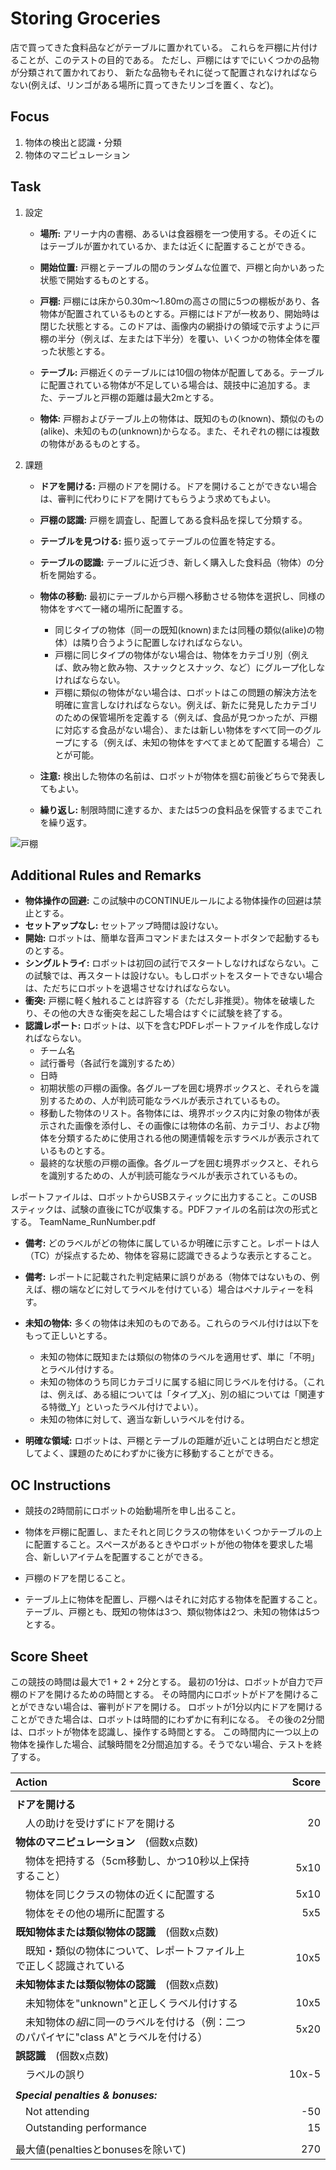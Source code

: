 # Storing Groceries

店で買ってきた食料品などがテーブルに置かれている。
これらを戸棚に片付けることが、このテストの目的である。
ただし、戸棚にはすでにいくつかの品物が分類されて置かれており、
新たな品物もそれに従って配置されなければならない(例えば、リンゴがある場所に買ってきたリンゴを置く、など)。

## Focus

1. 物体の検出と認識・分類
1. 物体のマニピュレーション

## Task
1. 設定
   * **場所:** アリーナ内の書棚、あるいは食器棚を一つ使用する。その近くにはテーブルが置かれているか、または近くに配置することができる。

   * **開始位置:** 戸棚とテーブルの間のランダムな位置で、戸棚と向かいあった状態で開始するものとする。

   * **戸棚:** 戸棚には床から0.30m〜1.80mの高さの間に5つの棚板があり、各物体が配置されているものとする。戸棚にはドアが一枚あり、開始時は閉じた状態とする。このドアは、画像内の網掛けの領域で示すように戸棚の半分（例えば、左または下半分）を覆い、いくつかの物体全体を覆った状態とする。

   * **テーブル:** 戸棚近くのテーブルには10個の物体が配置してある。テーブルに配置されている物体が不足している場合は、競技中に追加する。また、テーブルと戸棚の距離は最大2mとする。

   * **物体:** 戸棚およびテーブル上の物体は、既知のもの(known)、類似のもの(alike)、未知のもの(unknown)からなる。また、それぞれの棚には複数の物体があるものとする。

1. 課題
   * **ドアを開ける:** 戸棚のドアを開ける。ドアを開けることができない場合は、審判に代わりにドアを開けてもらうよう求めてもよい。
   * **戸棚の認識:** 戸棚を調査し、配置してある食料品を探して分類する。
   * **テーブルを見つける:** 振り返ってテーブルの位置を特定する。
   * **テーブルの認識:** テーブルに近づき、新しく購入した食料品（物体）の分析を開始する。
   * **物体の移動:** 最初にテーブルから戸棚へ移動させる物体を選択し、同様の物体をすべて一緒の場所に配置する。
     * 同じタイプの物体（同一の既知(known)または同種の類似(alike)の物体）は隣り合うように配置しなければならない。
     * 戸棚に同じタイプの物体がない場合は、物体をカテゴリ別（例えば、飲み物と飲み物、スナックとスナック、など）にグループ化しなければならない。
     * 戸棚に類似の物体がない場合は、ロボットはこの問題の解決方法を明確に宣言しなければならない。例えば、新たに発見したカテゴリのための保管場所を定義する（例えば、食品が見つかったが、戸棚に対応する食品がない場合）、または新しい物体をすべて同一のグループにする（例えば、未知の物体をすべてまとめて配置する場合）ことが可能。

   * **注意:** 検出した物体の名前は、ロボットが物体を掴む前後どちらで発表してもよい。 
   * **繰り返し:** 制限時間に達するか、または5つの食料品を保管するまでこれを繰り返す。

![戸棚](https://github.com/RoboCupAtHomeJP/Rule2018/blob/images/storing_groceries.png "戸棚")

## Additional Rules and Remarks
* **物体操作の回避:** この試験中のCONTINUEルールによる物体操作の回避は禁止とする。
* **セットアップなし:** セットアップ時間は設けない。
* **開始:** ロボットは、簡単な音声コマンドまたはスタートボタンで起動するものとする。
* **シングルトライ:** ロボットは初回の試行でスタートしなければならない。この試験では、再スタートは設けない。もしロボットをスタートできない場合は、ただちにロボットを退場させなければならない。
* **衝突:** 戸棚に軽く触れることは許容する（ただし非推奨）。物体を破壊したり、その他の大きな衝突を起こした場合はすぐに試験を終了する。
* **認識レポート:** ロボットは、以下を含むPDFレポートファイルを作成しなければならない。
  * チーム名
  * 試行番号（各試行を識別するため）
  * 日時
  * 初期状態の戸棚の画像。各グループを囲む境界ボックスと、それらを識別するための、人が判読可能なラベルが表示されているもの。
  * 移動した物体のリスト。各物体には、境界ボックス内に対象の物体が表示された画像を添付し、その画像には物体の名前、カテゴリ、および物体を分類するために使用される他の関連情報を示すラベルが表示されているものとする。
  * 最終的な状態の戸棚の画像。各グループを囲む境界ボックスと、それらを識別するための、人が判読可能なラベルが表示されているもの。

レポートファイルは、ロボットからUSBスティックに出力すること。このUSBスティックは、試験の直後にTCが収集する。PDFファイルの名前は次の形式とする。
TeamName_RunNumber.pdf

* **備考:** どのラベルがどの物体に属しているか明確に示すこと。レポートは人（TC）が採点するため、物体を容易に認識できるような表示とすること。

* **備考:** レポートに記載された判定結果に誤りがある（物体ではないもの、例えば、棚の端などに対してラベルを付けている）場合はペナルティーを科す。

* **未知の物体:** 多くの物体は未知のものである。これらのラベル付けは以下をもって正しいとする。 
  * 未知の物体に既知または類似の物体のラベルを適用せず、単に「不明」とラベル付けする。
  * 未知の物体のうち同じカテゴリに属する組に同じラベルを付ける。（これは、例えば、ある組については「タイプ_X」、別の組については「関連する特徴_Y」といったラベル付けでよい）。
  * 未知の物体に対して、適当な新しいラベルを付ける。

* **明確な領域:** ロボットは、戸棚とテーブルの距離が近いことは明白だと想定してよく、課題のためにわずかに後方に移動することができる。

## OC Instructions

* 競技の2時間前にロボットの始動場所を申し出ること。

* 物体を戸棚に配置し、またそれと同じクラスの物体をいくつかテーブルの上に配置すること。スペースがあるときやロボットが他の物体を要求した場合、新しいアイテムを配置することができる。
* 戸棚のドアを閉じること。 
* テーブル上に物体を配置し、戸棚へはそれに対応する物体を配置すること。テーブル、戸棚とも、既知の物体は3つ、類似物体は2つ、未知の物体は5つとする。

## Score Sheet

この競技の時間は最大で1 + 2 + 2分とする。
最初の1分は、ロボットが自力で戸棚のドアを開けるための時間とする。
その時間内にロボットがドアを開けることができない場合は、審判がドアを開ける。
ロボットが1分以内にドアを開けることができた場合は、ロボットは時間的にわずかに有利になる。
その後の2分間は、ロボットが物体を認識し、操作する時間とする。
この時間内に一つ以上の物体を操作した場合、試験時間を2分間追加する。そうでない場合、テストを終了する。

|Action　　　　　　　　　　　　　　　|Score　　　|
|:-|-:|
|||
|**ドアを開ける**			||
|　人の助けを受けずにドアを開ける |20|
|**物体のマニピュレーション**　(個数x点数)			||
|　物体を把持する（5cm移動し、かつ10秒以上保持すること）|5x10|
|　物体を同じクラスの物体の近くに配置する		|5x10|
|　物体をその他の場所に配置する		|5x5|
|**既知物体または類似物体の認識**　(個数x点数)			||
|　既知・類似の物体について、レポートファイル上で正しく認識されている		|10x5|
|**未知物体または類似物体の認識**　(個数x点数)			||
|　未知物体を"unknown"と正しくラベル付けする		|10x5|
|　未知物体の*組*に同一のラベルを付ける（例：二つのパパイヤに"class A"とラベルを付ける）		|5x20|
|**誤認識**　(個数x点数)			||
|　ラベルの誤り|10x-5|
|||
|***Special penalties & bonuses:***	||
|　Not attending					|-50|
|　Outstanding performance		|15|
|||
|最大値(penaltiesとbonusesを除いて)   |270|
